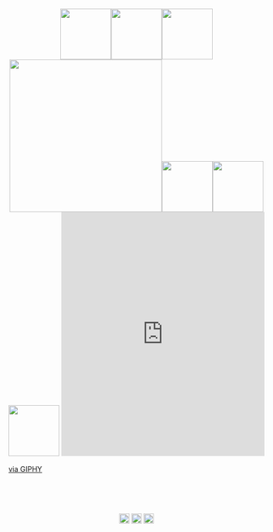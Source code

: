 <br>
<p align="center">
  <img src="https://i.giphy.com/media/LMt9638dO8dftAjtco/200.webp" width="100"><img src="https://i.giphy.com/media/KzJkzjggfGN5Py6nkT/200.webp" width="100"><img src="https://i.giphy.com/media/IdyAQJVN2kVPNUrojM/200.webp" width="100"><br><img src="https://little.kylerconway.com/images/golang-what.gif" width="300"><img src="https://giphy.com/gifs/e9PRZEkoIUmM8/html5" width="100"><img src="https://media.giphy.com/media/e9PRZEkoIUmM8/giphy.gif" width="100"><img src="http://gph.is/1bpSlCf" width="100">
<iframe src="https://giphy.com/embed/e9PRZEkoIUmM8" width="400" height="480" frameBorder="0" class="giphy-embed" allowFullScreen></iframe><p><a href="https://giphy.com/gifs/animography-animated-typography-c-e9PRZEkoIUmM8">via GIPHY</a></p>
</p>
<br>
<br>
<br>
<p align="center">
<a href="https://twitter.com/delarbre_mateo" target="_blank"><img align="center" src="https://cdn.jsdelivr.net/npm/simple-icons@3.0.1/icons/twitter.svg" alt="mdelarbr" height="20" width="20" /></a>
<a href="https://www.linkedin.com/in/mat%C3%A9o-delarbre-14777818a/" target="_blank"><img align="center" src="https://cdn.jsdelivr.net/npm/simple-icons@3.0.1/icons/linkedin.svg" alt="mdelarbre" height="20" width="20" /></a>
<a href="https://www.facebook.com/mdelarbr" target="_blank"><img align="center" src="https://cdn.jsdelivr.net/npm/simple-icons@3.0.1/icons/facebook.svg" alt="mdelarbr" height="20" width="20" /></a>
</p>

